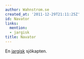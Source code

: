 ```yaml
---
author: Wahnstrom.se
created_at: '2011-12-29T21:11:25Z'
id: Navator
links:
  mention:
  - jargisk
title: Navator
---
```


En [jargisk] sjökapten.

  [jargisk]: jargisk